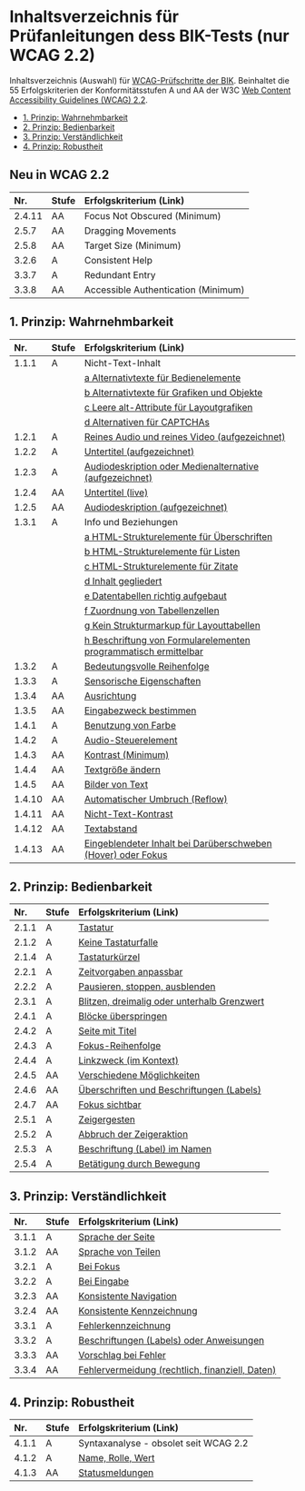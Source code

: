 # Inhaltsverzeichnis für Prüfanleitungen dess BIK-Tests (nur WCAG 2.2)

Inhaltsverzeichnis (Auswahl) für [WCAG-Prüfschritte der BIK](https://github.com/BIK-BITV/BIK-Web-Test). Beinhaltet die 55 Erfolgskriterien der Konformitätsstufen A und AA der W3C
[Web Content Accessibility Guidelines (WCAG) 2.2](https://www.w3.org/TR/WCAG22/).

* [1. Prinzip: Wahrnehmbarkeit](#1-prinzip-wahrnehmbarkeit)
* [2. Prinzip: Bedienbarkeit](#2-prinzip-bedienbarkeit)
* [3. Prinzip: Verständlichkeit](#3-prinzip-verstaendlichkeit)
* [4. Prinzip: Robustheit](#4-prinzip-robustheit)

## Neu in WCAG 2.2

| Nr.  | Stufe  | Erfolgskriterium (Link)  |
| :--- | -- | :------- |
| 2.4.11  | AA  | Focus Not Obscured (Minimum)  |
| 2.5.7  | AA  | Dragging Movements  |
| 2.5.8  | AA  | Target Size (Minimum)  |
| 3.2.6  | A  | Consistent Help  |
| 3.3.7  | A  | Redundant Entry  |
| 3.3.8  | AA  | Accessible Authentication (Minimum)  |


## 1. Prinzip: Wahrnehmbarkeit

| Nr.  | Stufe  | Erfolgskriterium (Link)  |
| :--- | -- | :------- |
| 1.1.1 | A  | Nicht-Text-Inhalt | 
| | | [a Alternativtexte für Bedienelemente](https://github.com/BIK-BITV/BIK-Web-Test/blob/master/Pr%C3%BCfschritte/de/9.1.1.1a%20Alternativtexte%20f%C3%BCr%20Bedienelemente.adoc) |
| | | [b Alternativtexte für Grafiken und Objekte](https://github.com/BIK-BITV/BIK-Web-Test/blob/master/Pr%C3%BCfschritte/de/9.1.1.1b%20Alternativtexte%20f%C3%BCr%20Grafiken%20und%20Objekte.adoc) |
| | | [c Leere alt-Attribute für Layoutgrafiken](https://github.com/BIK-BITV/BIK-Web-Test/blob/master/Pr%C3%BCfschritte/de/9.1.1.1c%20Leere%20alt-Attribute%20f%C3%BCr%20Layoutgrafiken.adoc) |
| | | [d Alternativen für CAPTCHAs](https://github.com/BIK-BITV/BIK-Web-Test/blob/master/Pr%C3%BCfschritte/de/9.1.1.1d%20Alternativen%20f%C3%BCr%20CAPTCHAs.adoc) |
| 1.2.1 | A  | [Reines Audio und reines Video (aufgezeichnet)](https://github.com/BIK-BITV/BIK-Web-Test/blob/master/Pr%C3%BCfschritte/de/9.1.2.1%20Alternativen%20f%C3%BCr%20Audiodateien%20und%20stumme%20Videos.adoc)  |	
| 1.2.2 | A  | [Untertitel (aufgezeichnet)](https://github.com/BIK-BITV/BIK-Web-Test/blob/master/Pr%C3%BCfschritte/de/9.1.2.2%20Aufgezeichnete%20Videos%20mit%20Untertiteln.adoc)  |
| 1.2.3 | A  | [Audiodeskription oder Medienalternative (aufgezeichnet)](https://github.com/BIK-BITV/BIK-Web-Test/blob/master/Pr%C3%BCfschritte/de/9.1.2.3%20Audiodeskription%20oder%20Volltext-Alternative%20f%C3%BCr%20Videos.adoc)  |
| 1.2.4 | AA | [Untertitel (live)](https://github.com/BIK-BITV/BIK-Web-Test/blob/master/Pr%C3%BCfschritte/de/9.1.2.4%20Videos%20(live)%20mit%20Untertiteln.adoc)  |
| 1.2.5 | AA | [Audiodeskription (aufgezeichnet)](https://github.com/BIK-BITV/BIK-Web-Test/blob/master/Pr%C3%BCfschritte/de/9.1.2.5%20Audiodeskription%20f%C3%BCr%20Videos.adoc)  |
| 1.3.1 | A  | Info und Beziehungen |
| | | [a HTML-Strukturelemente für Überschriften](https://github.com/BIK-BITV/BIK-Web-Test/blob/master/Pr%C3%BCfschritte/de/9.1.3.1a%20HTML-Strukturelemente%20f%C3%BCr%20%C3%9Cberschriften.adoc)  |
| | | [b HTML-Strukturelemente für Listen](https://github.com/BIK-BITV/BIK-Web-Test/blob/master/Pr%C3%BCfschritte/de/9.1.3.1b%20HTML-Strukturelemente%20f%C3%BCr%20Listen.adoc)  |
| | | [c HTML-Strukturelemente für Zitate](https://github.com/BIK-BITV/BIK-Web-Test/blob/master/Pr%C3%BCfschritte/de/9.1.3.1c%20HTML-Strukturelemente%20f%C3%BCr%20Zitate.adoc)  |
| | | [d Inhalt gegliedert](https://github.com/BIK-BITV/BIK-Web-Test/blob/master/Pr%C3%BCfschritte/de/9.1.3.1d%20Inhalt%20gegliedert.adoc)  |
| | | [e Datentabellen richtig aufgebaut](https://github.com/BIK-BITV/BIK-Web-Test/blob/master/Pr%C3%BCfschritte/de/9.1.3.1e%20Datentabellen%20richtig%20aufgebaut.adoc)  |
| | | [f Zuordnung von Tabellenzellen](https://github.com/BIK-BITV/BIK-Web-Test/blob/master/Pr%C3%BCfschritte/de/9.1.3.1f%20Zuordnung%20von%20Tabellenzellen.adoc)  |
| | | [g Kein Strukturmarkup für Layouttabellen](https://github.com/BIK-BITV/BIK-Web-Test/blob/master/Pr%C3%BCfschritte/de/9.1.3.1g%20Kein%20Strukturmarkup%20f%C3%BCr%20Layouttabellen.adoc)  |
| | | [h Beschriftung von Formularelementen programmatisch ermittelbar](https://github.com/BIK-BITV/BIK-Web-Test/blob/master/Pr%C3%BCfschritte/de/9.1.3.1h%20Beschriftung%20von%20Formularelementen%20programmatisch%20ermittelbar.adoc)  |
| 1.3.2 | A  | [Bedeutungsvolle Reihenfolge](https://github.com/BIK-BITV/BIK-Web-Test/blob/master/Pr%C3%BCfschritte/de/9.1.3.2%20Sinnvolle%20Reihenfolge.adoc)  |
| 1.3.3 | A  | [Sensorische Eigenschaften](https://github.com/BIK-BITV/BIK-Web-Test/blob/master/Pr%C3%BCfschritte/de/9.1.3.3%20Ohne%20Bezug%20auf%20sensorische%20Merkmale%20nutzbar.adoc)  |
| 1.3.4 | AA | [Ausrichtung](https://github.com/BIK-BITV/BIK-Web-Test/blob/master/Pr%C3%BCfschritte/de/9.1.3.4%20Keine%20Beschr%C3%A4nkung%20der%20Bildschirmausrichtung.adoc)  |
| 1.3.5 | AA | [Eingabezweck bestimmen](https://github.com/BIK-BITV/BIK-Web-Test/blob/master/Pr%C3%BCfschritte/de/9.1.3.5%20Eingabefelder%20zu%20Nutzerdaten%20vermitteln%20den%20Zweck.adoc)  |
| 1.4.1 | A  | [Benutzung von Farbe](https://github.com/BIK-BITV/BIK-Web-Test/blob/master/Pr%C3%BCfschritte/de/9.1.4.1%20Ohne%20Farben%20nutzbar.adoc)  |
| 1.4.2 | A  | [Audio-Steuerelement](https://github.com/BIK-BITV/BIK-Web-Test/blob/master/Pr%C3%BCfschritte/de/9.1.4.2%20Ton%20abschaltbar.adoc)  |
| 1.4.3 | AA | [Kontrast (Minimum)](https://github.com/BIK-BITV/BIK-Web-Test/blob/master/Pr%C3%BCfschritte/de/9.1.4.3%20Kontraste%20von%20Texten%20ausreichend.adoc)  |
| 1.4.4 | AA | [Textgröße ändern](https://github.com/BIK-BITV/BIK-Web-Test/blob/master/Pr%C3%BCfschritte/de/9.1.4.4%20Text%20auf%20200%25%20vergr%C3%B6%C3%9Ferbar.adoc)  |
| 1.4.5 | AA | [Bilder von Text](https://github.com/BIK-BITV/BIK-Web-Test/blob/master/Pr%C3%BCfschritte/de/9.1.4.5%20Verzicht%20auf%20Schriftgrafiken.adoc)  |
| 1.4.10 | AA | [Automatischer Umbruch (Reflow)](https://github.com/BIK-BITV/BIK-Web-Test/blob/master/Pr%C3%BCfschritte/de/9.1.4.10%20Inhalte%20brechen%20um.adoc)  |	
| 1.4.11 | AA | [Nicht-Text-Kontrast](https://github.com/BIK-BITV/BIK-Web-Test/blob/master/Pr%C3%BCfschritte/de/9.1.4.11%20Kontraste%20von%20Grafiken%20und%20grafischen%20Bedienelementen%20ausreichend.adoc)  |	
| 1.4.12 | AA | [Textabstand](https://github.com/BIK-BITV/BIK-Web-Test/blob/master/Pr%C3%BCfschritte/de/9.1.4.12%20Textabst%C3%A4nde%20anpassbar.adoc)  |	
| 1.4.13 | AA | [Eingeblendeter Inhalt bei Darüberschweben (Hover) oder Fokus](https://github.com/BIK-BITV/BIK-Web-Test/blob/master/Pr%C3%BCfschritte/de/9.1.4.13%20Eingeblendete%20Inhalte%20bedienbar.adoc)  |

## 2. Prinzip: Bedienbarkeit

| Nr.  | Stufe  | Erfolgskriterium (Link)  |
| :--- | -- | :------- |
| 2.1.1 | A  | [Tastatur](https://github.com/BIK-BITV/BIK-Web-Test/blob/master/Pr%C3%BCfschritte/de/9.2.1.1%20Ohne%20Maus%20nutzbar.adoc)  |	
| 2.1.2 | A  | [Keine Tastaturfalle](https://github.com/BIK-BITV/BIK-Web-Test/blob/master/Pr%C3%BCfschritte/de/9.2.1.2%20Keine%20Tastaturfalle.adoc)  |
| 2.1.4 | A  | [Tastaturkürzel](https://github.com/BIK-BITV/BIK-Web-Test/blob/master/Pr%C3%BCfschritte/de/9.2.1.4%20Tastatur-Kurzbefehle%20abschaltbar%20oder%20anpassbar.adoc)  |
| 2.2.1 | A  | [Zeitvorgaben anpassbar](https://github.com/BIK-BITV/BIK-Web-Test/blob/master/Pr%C3%BCfschritte/de/9.2.2.1%20Zeitbegrenzungen%20anpassbar.adoc)  |
| 2.2.2 | A  | [Pausieren, stoppen, ausblenden](https://github.com/BIK-BITV/BIK-Web-Test/blob/master/Pr%C3%BCfschritte/de/9.2.2.2%20Bewegte%20Inhalte%20abschaltbar.adoc)  |	
| 2.3.1 | A  | [Blitzen, dreimalig oder unterhalb Grenzwert](https://github.com/BIK-BITV/BIK-Web-Test/blob/master/Pr%C3%BCfschritte/de/9.2.3.1%20Verzicht%20auf%20Flackern.adoc)  |	
| 2.4.1 | A  | [Blöcke überspringen](https://github.com/BIK-BITV/BIK-Web-Test/blob/master/Pr%C3%BCfschritte/de/9.2.4.1%20Bereiche%20%C3%BCberspringbar.adoc)  |
| 2.4.2 | A  | [Seite mit Titel](https://github.com/BIK-BITV/BIK-Web-Test/blob/master/Pr%C3%BCfschritte/de/9.2.4.2%20Sinnvolle%20Dokumenttitel.adoc)  |
| 2.4.3 | A  | [Fokus-Reihenfolge](https://github.com/BIK-BITV/BIK-Web-Test/blob/master/Pr%C3%BCfschritte/de/9.2.4.3%20Schl%C3%BCssige%20Reihenfolge%20bei%20der%20Tastaturbedienung.adoc)  |	
| 2.4.4 | A  | [Linkzweck (im Kontext)](https://github.com/BIK-BITV/BIK-Web-Test/blob/master/Pr%C3%BCfschritte/de/9.2.4.4%20Aussagekr%C3%A4ftige%20Linktexte.adoc)  |
| 2.4.5 | AA | [Verschiedene Möglichkeiten](https://github.com/BIK-BITV/BIK-Web-Test/blob/master/Pr%C3%BCfschritte/de/9.2.4.5%20Alternative%20Zugangswege.adoc)  |
| 2.4.6 | AA | [Überschriften und Beschriftungen (Labels)](https://github.com/BIK-BITV/BIK-Web-Test/blob/master/Pr%C3%BCfschritte/de/9.2.4.6%20Aussagekr%C3%A4ftige%20%C3%9Cberschriften%20und%20Beschriftungen.adoc)  |
| 2.4.7 | AA | [Fokus sichtbar](https://github.com/BIK-BITV/BIK-Web-Test/blob/master/Pr%C3%BCfschritte/de/9.2.4.7%20Aktuelle%20Position%20des%20Fokus%20deutlich.adoc)  |
| 2.5.1 | A  | [Zeigergesten](https://github.com/BIK-BITV/BIK-Web-Test/blob/master/Pr%C3%BCfschritte/de/9.2.5.1%20Alternativen%20f%C3%BCr%20komplexe%20Zeiger-Gesten.adoc)  |
| 2.5.2 | A  | [Abbruch der Zeigeraktion](https://github.com/BIK-BITV/BIK-Web-Test/blob/master/Pr%C3%BCfschritte/de/9.2.5.2%20Zeigergesten-Eingaben%20k%C3%B6nnen%20abgebrochen%20oder%20widerrufen%20werden.adoc)  |
| 2.5.3 | A  | [Beschriftung (Label) im Namen](https://github.com/BIK-BITV/BIK-Web-Test/blob/master/Pr%C3%BCfschritte/de/9.2.5.3%20Sichtbare%20Beschriftung%20Teil%20des%20zug%C3%A4nglichen%20Namens.adoc)  |
| 2.5.4 | A  | [Betätigung durch Bewegung](https://github.com/BIK-BITV/BIK-Web-Test/blob/master/Pr%C3%BCfschritte/de/9.2.5.4%20Alternativen%20f%C3%BCr%20Bewegungsaktivierung.adoc)  |	

## 3. Prinzip: Verständlichkeit

| Nr.  | Stufe  | Erfolgskriterium (Link)  |
| :--- | -- | :------- |
| 3.1.1 | A  | [Sprache der Seite](https://github.com/BIK-BITV/BIK-Web-Test/blob/master/Pr%C3%BCfschritte/de/9.3.1.1%20Hauptsprache%20angegeben.adoc)  |	
| 3.1.2 | AA | [Sprache von Teilen](https://github.com/BIK-BITV/BIK-Web-Test/blob/master/Pr%C3%BCfschritte/de/9.3.1.2%20Anderssprachige%20W%C3%B6rter%20und%20Abschnitte%20ausgezeichnet.adoc)  |
| 3.2.1 | A  | [Bei Fokus](https://github.com/BIK-BITV/BIK-Web-Test/blob/master/Pr%C3%BCfschritte/de/9.3.2.1%20Keine%20unerwartete%20Kontext%C3%A4nderung%20bei%20Fokus.adoc)  |
| 3.2.2 | A  | [Bei Eingabe](https://github.com/BIK-BITV/BIK-Web-Test/blob/master/Pr%C3%BCfschritte/de/9.3.2.2%20Keine%20unerwartete%20Kontext%C3%A4nderung%20bei%20Eingabe.adoc)  |
| 3.2.3 | AA | [Konsistente Navigation](https://github.com/BIK-BITV/BIK-Web-Test/blob/master/Pr%C3%BCfschritte/de/9.3.2.3%20Konsistente%20Navigation.adoc)  |
| 3.2.4 | AA | [Konsistente Kennzeichnung](https://github.com/BIK-BITV/BIK-Web-Test/blob/master/Pr%C3%BCfschritte/de/9.3.2.4%20Konsistente%20Bezeichnung.adoc)  |	
| 3.3.1 | A  | [Fehlerkennzeichnung](https://github.com/BIK-BITV/BIK-Web-Test/blob/master/Pr%C3%BCfschritte/de/9.3.3.1%20Fehlererkennung.adoc)  |
| 3.3.2 | A  | [Beschriftungen (Labels) oder Anweisungen](https://github.com/BIK-BITV/BIK-Web-Test/blob/master/Pr%C3%BCfschritte/de/9.3.3.2%20Beschriftungen%20von%20Formularelementen%20vorhanden.adoc)  |
| 3.3.3 | AA | [Vorschlag bei Fehler](https://github.com/BIK-BITV/BIK-Web-Test/blob/master/Pr%C3%BCfschritte/de/9.3.3.3%20Hilfe%20bei%20Fehlern.adoc)  |
| 3.3.4 | AA | [Fehlervermeidung (rechtlich, finanziell, Daten)](https://github.com/BIK-BITV/BIK-Web-Test/blob/master/Pr%C3%BCfschritte/de/9.3.3.4%20Fehlervermeidung%20wird%20unterst%C3%BCtzt.adoc)  |	

## 4. Prinzip: Robustheit

| Nr.  | Stufe  | Erfolgskriterium (Link)  |
| :--- | -- | :------- |
| 4.1.1 | A  | Syntaxanalyse - obsolet seit WCAG 2.2   |	
| 4.1.2 | A  | [Name, Rolle, Wert](https://github.com/BIK-BITV/BIK-Web-Test/blob/master/Pr%C3%BCfschritte/de/9.4.1.2%20Name-Rolle-Wert%20verf%C3%BCgbar.adoc)  |
| 4.1.3 | AA | [Statusmeldungen](https://github.com/BIK-BITV/BIK-Web-Test/blob/master/Pr%C3%BCfschritte/de/9.4.1.3%20Statusmeldungen%20programmatisch%20verf%C3%BCgbar.adoc)  |
